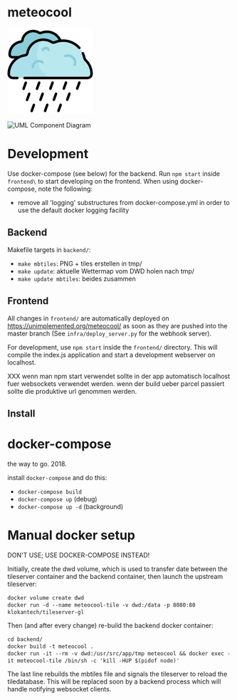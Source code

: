# meteocool

![Logo](frontend/assets/android-chrome-192x192.png?raw=true "Meteocool logo")

![UML Component Diagram](/doc/meteocool_component.png?raw=true "Component diagram")

# Development

Use docker-compose (see below) for the backend. Run ```npm start``` inside ```frontend\``` to start developing on the frontend. When using
docker-compose, note the following:

* remove all 'logging' substructures from docker-compose.yml in order to use the default docker logging facility

## Backend

Makefile targets in ```backend/```:

 - ```make mbtiles```: PNG + tiles erstellen in tmp/
 - ```make update```: aktuelle Wettermap vom DWD holen nach tmp/
 - ```make update mbtiles```: beides zusammen

## Frontend

All changes in ```frontend/``` are automatically deployed on https://unimplemented.org/meteocool/ as soon as they are pushed into the master
branch (See ```infra/deploy_server.py``` for the webhook server).

For development, use ```npm start``` inside the ```frontend/``` directory. This will compile the index.js application and start a development
webserver on localhost.

XXX wenn man npm start verwendet sollte in der app automatisch localhost fuer websockets verwendet werden. wenn der build ueber parcel
passiert sollte die produktive url genommen werden.

## Install

# docker-compose

the way to go. 2018.

install `docker-compose` and do this:

* `docker-compose build`
* `docker-compose up` (debug)
* `docker-compose up -d` (background)


# Manual docker setup

DON'T USE; USE DOCKER-COMPOSE INSTEAD!

Initially, create the dwd volume, which is used to transfer date between the tileserver container and the backend container, then launch the
upstream tileserver:

```
docker volume create dwd
docker run -d --name meteocool-tile -v dwd:/data -p 8080:80 klokantech/tileserver-gl
```

Then (and after every change) re-build the backend docker container:

```
cd backend/
docker build -t meteocool .
docker run -it --rm -v dwd:/usr/src/app/tmp meteocool && docker exec -it meteocool-tile /bin/sh -c 'kill -HUP $(pidof node)'
```

The last line rebuilds the mbtiles file and signals the tileserver to reload the tiledatabase. This will be replaced soon by a backend
process which will handle notifying websocket clients.
